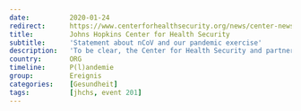```yaml
---
date:          2020-01-24
redirect:      https://www.centerforhealthsecurity.org/news/center-news/2020/2020-01-24-Statement-of-Clarification-Event201.html
title:         Johns Hopkins Center for Health Security
subtitle:      'Statement about nCoV and our pandemic exercise'
description:   'To be clear, the Center for Health Security and partners did not make a prediction during our tabletop exercise.'
country:       ORG
timeline:      P(l)andemie
group:         Ereignis
categories:    [Gesundheit]
tags:          [jhchs, event 201]
---
```

